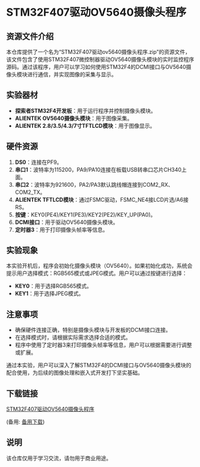# STM32F407驱动OV5640摄像头程序

## 资源文件介绍

本仓库提供了一个名为“STM32F407驱动ov5640摄像头程序.zip”的资源文件，该文件包含了使用STM32F407微控制器驱动OV5640摄像头模块的实时监控程序源码。通过该程序，用户可以学习如何使用STM32F4的DCMI接口与OV5640摄像头模块进行通信，并实现图像的采集与显示。

## 实验器材

- **探索者STM32F4开发板**：用于运行程序并控制摄像头模块。
- **ALIENTEK OV5640摄像头模块**：用于图像采集。
- **ALIENTEK 2.8/3.5/4.3/7寸TFTLCD模块**：用于图像显示。

## 硬件资源

1. **DS0**：连接在PF9。
2. **串口1**：波特率为115200，PA9/PA10连接在板载USB转串口芯片CH340上面。
3. **串口2**：波特率为921600，PA2/PA3默认跳线帽连接到COM2_RX、COM2_TX。
4. **ALIENTEK TFTLCD模块**：通过FSMC驱动，FSMC_NE4接LCD片选/A6接RS。
5. **按键**：KEY0(PE4)/KEY1(PE3)/KEY2(PE2)/KEY_UP(PA0)。
6. **DCMI接口**：用于驱动OV5640摄像头模块。
7. **定时器3**：用于打印摄像头帧率等信息。

## 实验现象

本实验开机后，程序会初始化摄像头模块（OV5640）。如果初始化成功，系统会提示用户选择模式：RGB565模式或JPEG模式。用户可以通过按键进行选择：

- **KEY0**：用于选择RGB565模式。
- **KEY1**：用于选择JPEG模式。

## 注意事项

- 确保硬件连接正确，特别是摄像头模块与开发板的DCMI接口连接。
- 在选择模式时，请根据实际需求选择合适的模式。
- 程序中使用了定时器3来打印摄像头帧率等信息，用户可以根据需要进行调整或扩展。

通过本实验，用户可以深入了解STM32F4的DCMI接口与OV5640摄像头模块的配合使用，为后续的图像处理和嵌入式开发打下坚实基础。

## 下载链接
[STM32F407驱动OV5640摄像头程序](https://pan.quark.cn/s/7b9c014ca4a0) 

(备用: [备用下载](https://pan.baidu.com/s/1hBSJ0mkCqR2oCdgDuorucg?pwd=1234))

## 说明

该仓库仅用于学习交流，请勿用于商业用途。
